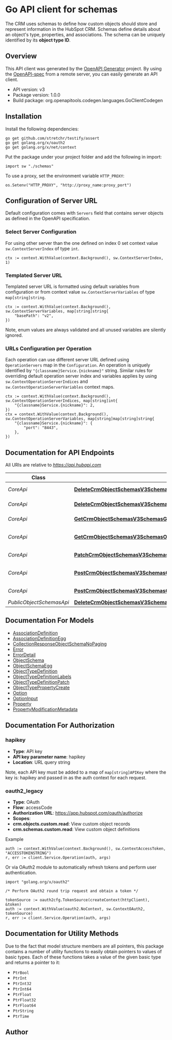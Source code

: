 # Go API client for schemas

The CRM uses schemas to define how custom objects should store and represent information in the HubSpot CRM. Schemas define details about an object's type, properties, and associations. The schema can be uniquely identified by its **object type ID**.

## Overview
This API client was generated by the [OpenAPI Generator](https://openapi-generator.tech) project.  By using the [OpenAPI-spec](https://www.openapis.org/) from a remote server, you can easily generate an API client.

- API version: v3
- Package version: 1.0.0
- Build package: org.openapitools.codegen.languages.GoClientCodegen

## Installation

Install the following dependencies:

```shell
go get github.com/stretchr/testify/assert
go get golang.org/x/oauth2
go get golang.org/x/net/context
```

Put the package under your project folder and add the following in import:

```golang
import sw "./schemas"
```

To use a proxy, set the environment variable `HTTP_PROXY`:

```golang
os.Setenv("HTTP_PROXY", "http://proxy_name:proxy_port")
```

## Configuration of Server URL

Default configuration comes with `Servers` field that contains server objects as defined in the OpenAPI specification.

### Select Server Configuration

For using other server than the one defined on index 0 set context value `sw.ContextServerIndex` of type `int`.

```golang
ctx := context.WithValue(context.Background(), sw.ContextServerIndex, 1)
```

### Templated Server URL

Templated server URL is formatted using default variables from configuration or from context value `sw.ContextServerVariables` of type `map[string]string`.

```golang
ctx := context.WithValue(context.Background(), sw.ContextServerVariables, map[string]string{
	"basePath": "v2",
})
```

Note, enum values are always validated and all unused variables are silently ignored.

### URLs Configuration per Operation

Each operation can use different server URL defined using `OperationServers` map in the `Configuration`.
An operation is uniquely identified by `"{classname}Service.{nickname}"` string.
Similar rules for overriding default operation server index and variables applies by using `sw.ContextOperationServerIndices` and `sw.ContextOperationServerVariables` context maps.

```
ctx := context.WithValue(context.Background(), sw.ContextOperationServerIndices, map[string]int{
	"{classname}Service.{nickname}": 2,
})
ctx = context.WithValue(context.Background(), sw.ContextOperationServerVariables, map[string]map[string]string{
	"{classname}Service.{nickname}": {
		"port": "8443",
	},
})
```

## Documentation for API Endpoints

All URIs are relative to *https://api.hubapi.com*

Class | Method | HTTP request | Description
------------ | ------------- | ------------- | -------------
*CoreApi* | [**DeleteCrmObjectSchemasV3SchemasObjectTypeArchive**](docs/CoreApi.md#deletecrmobjectschemasv3schemasobjecttypearchive) | **Delete** /crm/v3/schemas/{objectType} | Delete a schema
*CoreApi* | [**DeleteCrmObjectSchemasV3SchemasObjectTypeAssociationsAssociationIdentifierArchiveAssociation**](docs/CoreApi.md#deletecrmobjectschemasv3schemasobjecttypeassociationsassociationidentifierarchiveassociation) | **Delete** /crm/v3/schemas/{objectType}/associations/{associationIdentifier} | Remove an association
*CoreApi* | [**GetCrmObjectSchemasV3SchemasGetAll**](docs/CoreApi.md#getcrmobjectschemasv3schemasgetall) | **Get** /crm/v3/schemas | Get all schemas
*CoreApi* | [**GetCrmObjectSchemasV3SchemasObjectTypeGetById**](docs/CoreApi.md#getcrmobjectschemasv3schemasobjecttypegetbyid) | **Get** /crm/v3/schemas/{objectType} | Get an existing schema
*CoreApi* | [**PatchCrmObjectSchemasV3SchemasObjectTypeUpdate**](docs/CoreApi.md#patchcrmobjectschemasv3schemasobjecttypeupdate) | **Patch** /crm/v3/schemas/{objectType} | Update a schema
*CoreApi* | [**PostCrmObjectSchemasV3SchemasCreate**](docs/CoreApi.md#postcrmobjectschemasv3schemascreate) | **Post** /crm/v3/schemas | Create a new schema
*CoreApi* | [**PostCrmObjectSchemasV3SchemasObjectTypeAssociationsCreateAssociation**](docs/CoreApi.md#postcrmobjectschemasv3schemasobjecttypeassociationscreateassociation) | **Post** /crm/v3/schemas/{objectType}/associations | Create an association
*PublicObjectSchemasApi* | [**DeleteCrmObjectSchemasV3SchemasObjectTypePurgePurge**](docs/PublicObjectSchemasApi.md#deletecrmobjectschemasv3schemasobjecttypepurgepurge) | **Delete** /crm/v3/schemas/{objectType}/purge | 


## Documentation For Models

 - [AssociationDefinition](docs/AssociationDefinition.md)
 - [AssociationDefinitionEgg](docs/AssociationDefinitionEgg.md)
 - [CollectionResponseObjectSchemaNoPaging](docs/CollectionResponseObjectSchemaNoPaging.md)
 - [Error](docs/Error.md)
 - [ErrorDetail](docs/ErrorDetail.md)
 - [ObjectSchema](docs/ObjectSchema.md)
 - [ObjectSchemaEgg](docs/ObjectSchemaEgg.md)
 - [ObjectTypeDefinition](docs/ObjectTypeDefinition.md)
 - [ObjectTypeDefinitionLabels](docs/ObjectTypeDefinitionLabels.md)
 - [ObjectTypeDefinitionPatch](docs/ObjectTypeDefinitionPatch.md)
 - [ObjectTypePropertyCreate](docs/ObjectTypePropertyCreate.md)
 - [Option](docs/Option.md)
 - [OptionInput](docs/OptionInput.md)
 - [Property](docs/Property.md)
 - [PropertyModificationMetadata](docs/PropertyModificationMetadata.md)


## Documentation For Authorization



### hapikey

- **Type**: API key
- **API key parameter name**: hapikey
- **Location**: URL query string

Note, each API key must be added to a map of `map[string]APIKey` where the key is: hapikey and passed in as the auth context for each request.


### oauth2_legacy


- **Type**: OAuth
- **Flow**: accessCode
- **Authorization URL**: https://app.hubspot.com/oauth/authorize
- **Scopes**: 
 - **crm.objects.custom.read**: View custom object records
 - **crm.schemas.custom.read**: View custom object definitions

Example

```golang
auth := context.WithValue(context.Background(), sw.ContextAccessToken, "ACCESSTOKENSTRING")
r, err := client.Service.Operation(auth, args)
```

Or via OAuth2 module to automatically refresh tokens and perform user authentication.

```golang
import "golang.org/x/oauth2"

/* Perform OAuth2 round trip request and obtain a token */

tokenSource := oauth2cfg.TokenSource(createContext(httpClient), &token)
auth := context.WithValue(oauth2.NoContext, sw.ContextOAuth2, tokenSource)
r, err := client.Service.Operation(auth, args)
```


## Documentation for Utility Methods

Due to the fact that model structure members are all pointers, this package contains
a number of utility functions to easily obtain pointers to values of basic types.
Each of these functions takes a value of the given basic type and returns a pointer to it:

* `PtrBool`
* `PtrInt`
* `PtrInt32`
* `PtrInt64`
* `PtrFloat`
* `PtrFloat32`
* `PtrFloat64`
* `PtrString`
* `PtrTime`

## Author



